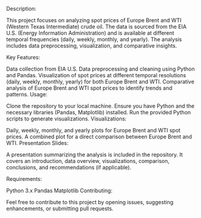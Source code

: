 Description:

This project focuses on analyzing spot prices of Europe Brent and WTI (Western Texas Intermediate) crude oil. The data is sourced from the EIA U.S. (Energy Information Administration) and is available at different temporal frequencies (daily, weekly, monthly, and yearly). The analysis includes data preprocessing, visualization, and comparative insights.

Key Features:

Data collection from EIA U.S.
Data preprocessing and cleaning using Python and Pandas.
Visualization of spot prices at different temporal resolutions (daily, weekly, monthly, yearly) for both Europe Brent and WTI.
Comparative analysis of Europe Brent and WTI spot prices to identify trends and patterns.
Usage:

Clone the repository to your local machine.
Ensure you have Python and the necessary libraries (Pandas, Matplotlib) installed.
Run the provided Python scripts to generate visualizations.
Visualizations:

Daily, weekly, monthly, and yearly plots for Europe Brent and WTI spot prices.
A combined plot for a direct comparison between Europe Brent and WTI.
Presentation Slides:

A presentation summarizing the analysis is included in the repository. It covers an introduction, data overview, visualizations, comparison, conclusions, and recommendations (if applicable).

Requirements:

Python 3.x
Pandas
Matplotlib
Contributing:

Feel free to contribute to this project by opening issues, suggesting enhancements, or submitting pull requests.

